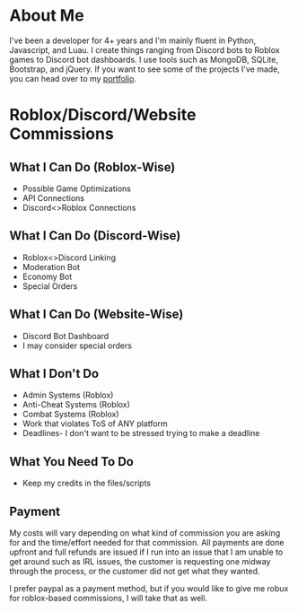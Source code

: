 # About Me
I've been a developer for 4+ years and I'm mainly fluent in Python, Javascript, and Luau. I create things ranging from Discord bots to Roblox games to Discord bot dashboards. I use tools such as MongoDB, SQLite, Bootstrap, and jQuery. If you want to see some of the projects I've made, you can head over to my [portfolio](https://realbongochongo.github.io).
# Roblox/Discord/Website Commissions
## What I Can Do (Roblox-Wise)
- Possible Game Optimizations
- API Connections 
- Discord<>Roblox Connections 
## What I Can Do (Discord-Wise)
- Roblox<>Discord Linking
- Moderation Bot
- Economy Bot
- Special Orders 
## What I Can Do (Website-Wise)
- Discord Bot Dashboard 
- I may consider special orders
## What I Don't Do
- Admin Systems (Roblox)
- Anti-Cheat Systems (Roblox)
- Combat Systems (Roblox)
- Work that violates ToS of ANY platform
- Deadlines- I don't want to be stressed trying to make a deadline
## What You Need To Do
- Keep my credits in the files/scripts



## Payment
My costs will vary depending on what kind of commission you are asking for and the time/effort needed for that commission. All payments are done upfront and full refunds are issued if I run into an issue that I am unable to get around such as IRL issues, the customer is requesting one midway through the process, or the customer did not get what they wanted.

I prefer paypal as a payment method, but if you would like to give me robux for roblox-based commissions, I will take that as well.
